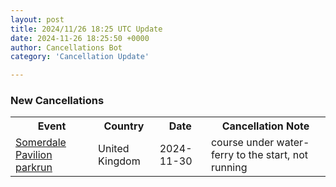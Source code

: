 ```yaml
---
layout: post
title: 2024/11/26 18:25 UTC Update
date: 2024-11-26 18:25:50 +0000
author: Cancellations Bot
category: 'Cancellation Update'

---
```


<h3>New Cancellations</h3>
<div class='hscrollable'>
<table style='width: 100%'>
    <tr>
        <th>Event</th>
        <th>Country</th>
        <th>Date</th>
        <th>Cancellation Note</th>
    </tr>
    <tr>
        <td><a href="https://www.parkrun.org.uk/somerdalepavilion">Somerdale Pavilion parkrun</a></td>
        <td>United Kingdom</td>
        <td>2024-11-30</td>
        <td>course under water-ferry to the start, not running</td>
    </tr>
</table>
</div>
